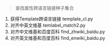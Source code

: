 
> 查找属性跨语言链接种子集合

1. 获得Template跨语言链接   template\_cl.py
2. 对齐中英文维基           temlabel\_match2.py
3. 对齐中文维基和百度百科   find\_zhwiki\_baidu.py
4. 对齐英文维基和百度百科   find\_enwiki\_baidu.py

